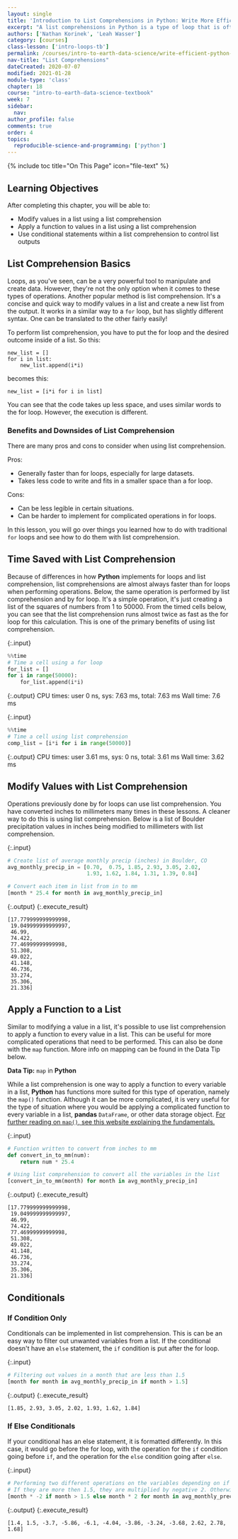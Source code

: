 ```yaml
---
layout: single
title: 'Introduction to List Comprehensions in Python: Write More Efficient Loops'
excerpt: "A list comprehensions in Python is a type of loop that is often faster than traditional loops. Learn how to create list comprehensions to automate data tasks in Python."
authors: ['Nathan Korinek', 'Leah Wasser']
category: [courses]
class-lesson: ['intro-loops-tb']
permalink: /courses/intro-to-earth-data-science/write-efficient-python-code/loops/list-comprehensions
nav-title: "List Comprehensions"
dateCreated: 2020-07-07
modified: 2021-01-28
module-type: 'class'
chapter: 18
course: "intro-to-earth-data-science-textbook"
week: 7
sidebar:
  nav:
author_profile: false
comments: true
order: 4
topics:
  reproducible-science-and-programming: ['python']
---
```

{% include toc title="On This Page" icon="file-text" %}

<div class='notice--success' markdown="1">

## <i class="fa fa-graduation-cap" aria-hidden="true"></i> Learning Objectives

After completing this chapter, you will be able to:

* Modify values in a list using a list comprehension
* Apply a function to values in a list using a list comprehension
* Use conditional statements within a list comprehension to control list outputs
 
</div>

## List Comprehension Basics
Loops, as you've seen, can be a very powerful tool to manipulate and create data. 
However, they're not the only option when it comes to these types of operations. 
Another popular method is list comprehension. It's a concise and quick way to modify 
values in a list and create a new list from the output. It works in a similar way to 
a `for` loop, but has slightly different syntax. One can be translated to the other fairly 
easily! 

To perform list comprehension, you have to put the for loop and the desired outcome inside 
of a list. So this:

```
new_list = []
for i in list:
    new_list.append(i*i)
```
becomes this:
```
new_list = [i*i for i in list]
```

You can see that the code takes up less space, and uses similar words to the for loop. 
However, the execution is different.

### Benefits and Downsides of List Comprehension
There are many pros and cons to consider when using list comprehension. 

Pros: 
* Generally faster than for loops, especially for large datasets.
* Takes less code to write and fits in a smaller space than a for loop.

Cons:
* Can be less legible in certain situations.
* Can be harder to implement for complicated operations in for loops. 

In this lesson, you will go over things you learned how to do with traditional `for` 
loops and see how to do them with list comprehension. 

## Time Saved with List Comprehension

Because of differences in how **Python** implements for loops and list comprehension, 
list comprehensions are almost always faster than for loops when performing operations. 
Below, the same operation is performed by list comprehension and by for loop. It's a simple 
operation, it's just creating a list of the squares of numbers from 1 to 50000. From the 
timed cells below, you can see that the list comprehension runs almost twice as fast as the 
for loop for this calculation. This is one of the primary benefits of using list 
comprehension.  

{:.input}
```python
%%time
# Time a cell using a for loop
for_list = []
for i in range(50000):
    for_list.append(i*i)
```

{:.output}
    CPU times: user 0 ns, sys: 7.63 ms, total: 7.63 ms
    Wall time: 7.6 ms



{:.input}
```python
%%time
# Time a cell using list comprehension
comp_list = [i*i for i in range(50000)]
```

{:.output}
    CPU times: user 3.61 ms, sys: 0 ns, total: 3.61 ms
    Wall time: 3.62 ms



## Modify Values with List Comprehension

Operations previously done by for loops can use list comprehension. You have 
converted inches to millimeters many times in these lessons. A cleaner way to 
do this is using list comprehension. Below is a list of Boulder precipitation 
values in inches being modified to millimeters with list comprehension.

{:.input}
```python
# Create list of average monthly precip (inches) in Boulder, CO
avg_monthly_precip_in = [0.70,  0.75, 1.85, 2.93, 3.05, 2.02, 
                         1.93, 1.62, 1.84, 1.31, 1.39, 0.84]

# Convert each item in list from in to mm
[month * 25.4 for month in avg_monthly_precip_in]
```

{:.output}
{:.execute_result}



    [17.779999999999998,
     19.049999999999997,
     46.99,
     74.422,
     77.46999999999998,
     51.308,
     49.022,
     41.148,
     46.736,
     33.274,
     35.306,
     21.336]





## Apply a Function to a List

Similar to modifying a value in a list, it's possible to use list comprehension 
to apply a function to every value in a list. This can be useful for more complicated 
operations that need to be performed. This can also be done with the `map` function. 
More info on mapping can be found in the Data Tip below.

<div class='notice--success alert alert-info' markdown="1">

<i class="fa fa-star"></i> **Data Tip:** `map` in **Python**

While a list comprehension is one way to apply a function to every variable in a list, **Python** has functions more suited for this type of operation, namely the `map()` function. Although it can be more complicated, it is very useful for the type of situation where you would be applying a complicated function to every variable in a list, **pandas** `DataFrame`, or other data storage object. [For further reading on `map()`, see this website explaining the fundamentals.](https://www.geeksforgeeks.org/python-map-function/)

</div>

{:.input}
```python
# Function written to convert from inches to mm
def convert_in_to_mm(num):
    return num * 25.4

# Using list comprehension to convert all the variables in the list
[convert_in_to_mm(month) for month in avg_monthly_precip_in]
```

{:.output}
{:.execute_result}



    [17.779999999999998,
     19.049999999999997,
     46.99,
     74.422,
     77.46999999999998,
     51.308,
     49.022,
     41.148,
     46.736,
     33.274,
     35.306,
     21.336]





## Conditionals

### If Condition Only

Conditionals can be implemented in list comprehension. This is can be an easy way 
to filter out unwanted variables from a list. If the conditional doesn't have an 
`else` statement, the `if` condition is put after the for loop.

{:.input}
```python
# Filtering out values in a month that are less than 1.5
[month for month in avg_monthly_precip_in if month > 1.5]
```

{:.output}
{:.execute_result}



    [1.85, 2.93, 3.05, 2.02, 1.93, 1.62, 1.84]





### If Else Conditionals

If your conditional has an else statement, it is formatted differently. In this 
case, it would go before the for loop, with the operation for the `if` condition 
going before `if`, and the operation for the `else` condition going after `else`. 

{:.input}
```python
# Performing two different operations on the variables depending on if they are more or less than 1.5. 
# If they are more then 1.5, they are multiplied by negative 2. Otherwise, they are multiplied by positive 2. 
[month * -2 if month > 1.5 else month * 2 for month in avg_monthly_precip_in]
```

{:.output}
{:.execute_result}



    [1.4, 1.5, -3.7, -5.86, -6.1, -4.04, -3.86, -3.24, -3.68, 2.62, 2.78, 1.68]




